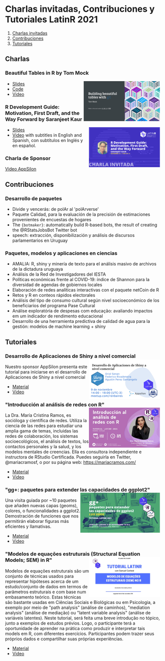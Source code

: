 # Charlas invitadas, Contribuciones y Tutoriales LatinR 2021

1. [Charlas invitadas](#Charlas)
2. [Contribuciones](#Contribuciones)
4. [Tutoriales](#Tutoriales)

## Charlas

### Beautiful Tables in R by Tom Mock

<img src='Tables-LatinR.jpg' align="right" height="130" />

* [Slides](https://jthomasmock.github.io/tables-latinr)
* [Code](https://t.co/GrZUrZdZtE?amp=1)
* [Video]()


### R Development Guide: Motivation, First Draft, and the Way Forward by Saranjeet Kaur 

<img src='charla_invitada.png' align="right" height="130" />

* [Slides](https://github.com/SaranjeetKaur/LatinR2021_Slides_Invited_Talk)
* [Video](https://youtu.be/VzPia_PAxvw) with subtitles in English and Spanish, con subtítulos en Inglés y en español.

### Charla de Sponsor

[Video AppSilon](https://youtu.be/zl5hR0SsBto)

## Contribuciones
### Desarrollo de paquetes

* Divide y vencerás: de polAr al 'polArverse'
* Paquete Calidad, para la evaluación de la precisión de estimaciones provenientes de encuestas de hogares
* The `{botmaker}`: automatically build R-based bots, the result of creating the @RStatsJobsBot Twitter bot
* speech: extracción, disponibilización y análisis de discursos parlamentarios en Uruguay

### Paquetes, modelos y aplicaciones en ciencias

* AMALIA: R, shiny y minería de texto para el análisis masivo de archivos de la dictadura uruguaya
* Análisis de la Red de Investigadores del IESTA
* Políticas económicas frente al COVID-19: índice de Shannon para la diversidad de agendas de gobiernos locales
* Elaboración de redes analíticas interactivas con el paquete netCoin de R
* Retos y R en conteos rápidos electorales
* Análisis del tipo de consumo cultural según nivel socioeconómico de los beneficiarios del programa Pase Cultural
* Análise exploratória de despesas com educação: avaliando impactos em um indicador de rendimento educacional
* Desarrollo de una herramienta predictiva de calidad de agua para la gestión: modelos de machine learning + shiny

## Tutoriales  

### Desarrollo de Aplicaciones de Shiny a nivel comercial <img src='desarrollo_de_aplicaciones_de_shiny_a_nivel_comercial.png' align="right" height="130" />

Nuestro sponsor AppSilon presenta este tutorial para iniciarse en el desarrollo de Aplicaciones de Shiny a nivel comercial  

* [Material]()
* [Video]()




### "Introducción al análisis de redes con R" <img src='tutorial-maria.jpg' align="right" height="130" />

La Dra. María Cristina Ramos, es socióloga y científica de redes. Utiliza la ciencia de las redes para estudiar una amplia gama de temas, incluidas las redes de colaboración, los sistemas socioecológicos, el análisis de textos, los contactos personales y la salud, y los modelos mentales de creencias. Ella es consultora independiente e instructora de RStudio Certificada. Puedes seguirla en Twitter, @mariacramosf, o por su página web: https://mariacramos.com/

* [Material]()
* [Video](https://youtu.be/rMozkn_Dvps)



### "gg+: paquetes para extender las capacidades de ggplot2" <img src='LAtinR.jpg' align="right" height="130" />

Una visita guiada por ~10 paquetes que añaden nuevas capas (geoms), colores, o funcionalidades a ggplot2. Demostración de funciones que nos permitirán elaborar figuras más eficientes y llamativas.

* [Material](https://luisdva.github.io/ggmas/#1)
* [Video](https://youtu.be/R0Sj0qz3o4g)



### "Modelos de equações estruturais (Structural Equation Models; SEM) in R" <img src='tutorialSEMNOR.jpg' align="right" height="130" />

Modelos de equações estruturais são um conjunto de técnicas usados para representar hipóteses acerca de um estudo/conjunto de dados em termos de parâmetros estruturais e com base num embasamento teórico. Estas técnicas são bastante usadas em Ciências Sociais e Biológicas ou em Psicologia, a exemplo por meio de "path analysis" (análise de caminhos), "mediation analysis" (análise de mediação) ou "latent variable analysis" (análise de variáveis latentes). Neste tutorial, será feita uma breve introdução no tópico, junto a exemplos de estudos prévios. Logo, o participante terá a oportunidade de aprender na prática como produzir e interpretar tais models em R, com diferentes exercícios. Participantes podem trazer seus próprios dados e compartilhar suas próprias experiências. 

* [Material]()
* [Video]()

